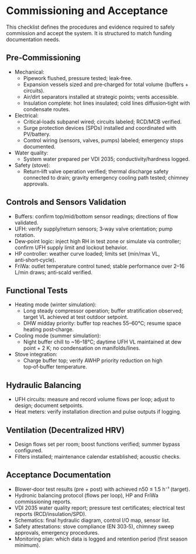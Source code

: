 # Commissioning and Acceptance

This checklist defines the procedures and evidence required to safely commission and accept the system. It is structured to match funding documentation needs.

## Pre‑Commissioning

- Mechanical:
  - Pipework flushed, pressure tested; leak‑free.
  - Expansion vessels sized and pre‑charged for total volume (buffers + circuits).
  - Air/dirt separators installed at strategic points; vents accessible.
  - Insulation complete: hot lines insulated; cold lines diffusion‑tight with condensate routes.
- Electrical:
  - Critical‑loads subpanel wired; circuits labeled; RCD/MCB verified.
  - Surge protection devices (SPDs) installed and coordinated with PV/battery.
  - Control wiring (sensors, valves, pumps) labeled; emergency stops documented.
- Water quality:
  - System water prepared per VDI 2035; conductivity/hardness logged.
- Safety (stove):
  - Return‑lift valve operation verified; thermal discharge safety connected to drain; gravity emergency cooling path tested; chimney approvals.

## Controls and Sensors Validation

- Buffers: confirm top/mid/bottom sensor readings; directions of flow validated.
- UFH: verify supply/return sensors; 3‑way valve orientation; pump rotation.
- Dew‑point logic: inject high RH in test zone or simulate via controller; confirm UFH supply limit and lockout behavior.
- HP controller: weather curve loaded; limits set (min/max VL, anti‑short‑cycle).
- FriWa: outlet temperature control tuned; stable performance over 2–16 L/min draws; anti‑scald verified.

## Functional Tests

- Heating mode (winter simulation):
  - Long steady compressor operation; buffer stratification observed; target VL achieved at test outdoor setpoint.
  - DHW midday priority: buffer top reaches 55–60°C; resume space heating post‑charge.
- Cooling mode (summer simulation):
  - Night buffer chill to ~16–18°C; daytime UFH VL maintained at dew point + 2 K; no condensation on manifolds/lines.
- Stove integration:
  - Charge buffer top; verify AWHP priority reduction on high top‑of‑buffer temperature.

## Hydraulic Balancing

- UFH circuits: measure and record volume flows per loop; adjust to design; document setpoints.
- Heat meters: verify installation direction and pulse outputs if logging.

## Ventilation (Decentralized HRV)

- Design flows set per room; boost functions verified; summer bypass configured.
- Filters installed; maintenance calendar established; acoustic checks.

## Acceptance Documentation

- Blower‑door test results (pre + post) with achieved n50 ≤ 1.5 h⁻¹ (target).
- Hydronic balancing protocol (flows per loop), HP and FriWa commissioning reports.
- VDI 2035 water quality report; pressure test certificates; electrical test reports (RCD/insulation/SPD).
- Schematics: final hydraulic diagram, control I/O map, sensor list.
- Safety attestations: stove compliance (EN 303‑5), chimney sweep approvals, emergency procedures.
- Monitoring plan: which data is logged and retention period (first season minimum).
